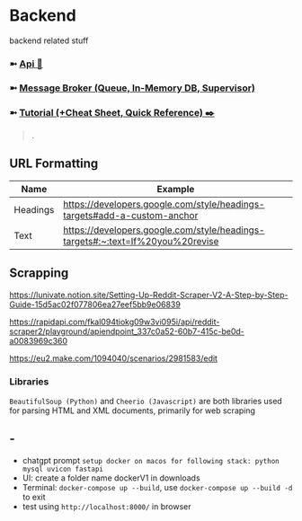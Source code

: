 # Backend
backend related stuff

### ➼ [Api 🔗](Api)
### ➼ [Message Broker (Queue, In-Memory DB, Supervisor)](Message)
### ➼ [Tutorial (+Cheat Sheet, Quick Reference) ✒️](Tutorial)

>.

## URL Formatting
Name|Example
-|-
Headings|https://developers.google.com/style/headings-targets#add-a-custom-anchor
Text|https://developers.google.com/style/headings-targets#:~:text=If%20you%20revise

## Scrapping
https://lunivate.notion.site/Setting-Up-Reddit-Scraper-V2-A-Step-by-Step-Guide-15d5ac02f077806ea27eef5bb9e06839

https://rapidapi.com/fkal094tiokg09w3vi095i/api/reddit-scraper2/playground/apiendpoint_337c0a52-60b7-415c-be0d-a0083969c360

https://eu2.make.com/1094040/scenarios/2981583/edit

### Libraries
```BeautifulSoup (Python)``` and ```Cheerio (Javascript)``` are both libraries used for parsing HTML and XML documents, primarily for web scraping

## -

- chatgpt prompt ```setup docker on macos for following stack:
python
mysql
uvicon
fastapi```
- UI: create a folder name dockerV1 in downloads
- Terminal: ```docker-compose up --build```, use ```docker-compose up --build -d``` to exit
- test using ```http://localhost:8000/``` in browser
